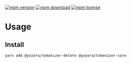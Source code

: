 [![npm version](https://img.shields.io/npm/v/@yozora/tokenizer-delete.svg)](https://www.npmjs.com/package/@yozora/tokenizer-delete)
[![npm download](https://img.shields.io/npm/dm/@yozora/tokenizer-delete.svg)](https://www.npmjs.com/package/@yozora/tokenizer-delete)
[![npm license](https://img.shields.io/npm/l/@yozora/tokenizer-delete.svg)](https://www.npmjs.com/package/@yozora/tokenizer-delete)


# Usage

## Install
```shell
yarn add @yozora/tokenizer-delete @yozora/tokenizer-core
```
